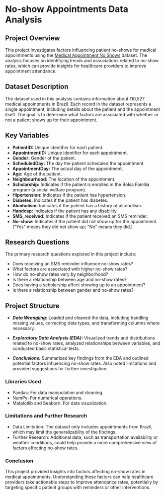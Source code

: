 # No-show Appointments Data Analysis

## Project Overview
This project investigates factors influencing patient no-shows for medical appointments using the [Medical Appointment No Shows](https://www.kaggle.com/datasets/joniarroba/noshowappointments) dataset. The analysis focuses on identifying trends and associations related to no-show rates, which can provide insights for healthcare providers to improve appointment attendance.

## Dataset Description
The dataset used in this analysis contains information about 110,527 medical appointments in Brazil. Each record in the dataset represents a single appointment, including details about the patient and the appointment itself. The goal is to determine what factors are associated with whether or not a patient shows up for their appointment.

## Key Variables
- **PatientID:** Unique identifier for each patient.
- **AppointmentID:** Unique identifier for each appointment.
- **Gender:** Gender of the patient.
- **ScheduledDay:** The day the patient scheduled the appointment.
- **AppointmentDay:** The actual day of the appointment.
- **Age:** Age of the patient.
- **Neighbourhood:** The location of the appointment.
- **Scholarship:** Indicates if the patient is enrolled in the Bolsa Família program (a social welfare program).
- **Hipertension:** Indicates if the patient has hypertension.
- **Diabetes:** Indicates if the patient has diabetes.
- **Alcoholism:** Indicates if the patient has a history of alcoholism.
- **Handcap:** Indicates if the patient has any disability.
- **SMS_received:** Indicates if the patient received an SMS reminder.
- **No-show:** Indicates if the patient did not show up for the appointment. ("Yes" means they did not show up; "No" means they did.)


## Research Questions
The primary research questions explored in this project include:

- Does receiving an SMS reminder influence no-show rates?
- What factors are associated with higher no-show rates?
- How do no-show rates vary by neighborhood?
- Is there a relationship between age and no-show rates?
- Does having a scholarship affect showing up to an appointment?
- Is there a relationship between gender and no-show rates?


## Project Structure
- ***Data Wrangling:*** Loaded and cleaned the data, including handling missing values, correcting data types, and transforming columns where necessary.

- ***Exploratory Data Analysis (EDA):*** Visualized trends and distributions related to no-show rates, analyzed relationships between variables, and conducted basic statistical tests.

- ***Conclusions:*** Summarized key findings from the EDA and outlined potential factors influencing no-show rates. Also noted limitations and provided suggestions for further investigation.

### Libraries Used
- Pandas: For data manipulation and cleaning.
- NumPy: For numerical operations.
- Matplotlib and Seaborn: For data visualization.

### Limitations and Further Research
- Data Limitation: The dataset only includes appointments from Brazil, which may limit the generalizability of the findings.
- Further Research: Additional data, such as transportation availability or weather conditions, could help provide a more comprehensive view of factors affecting no-show rates.

### Conclusion
This project provided insights into factors affecting no-show rates in medical appointments. Understanding these factors can help healthcare providers take actionable steps to improve attendance rates, potentially by targeting specific patient groups with reminders or other interventions.
